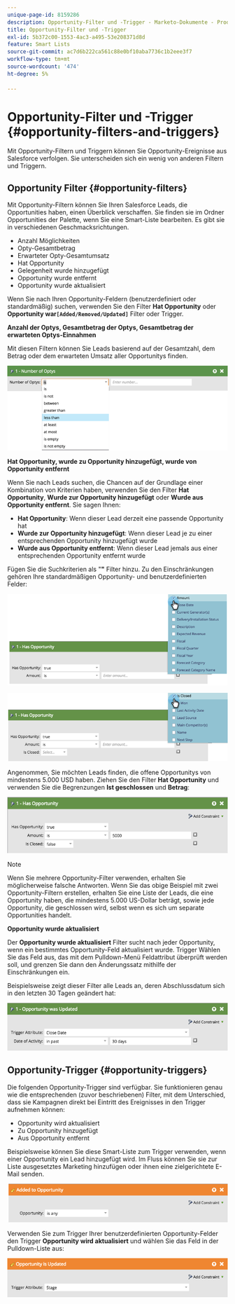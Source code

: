 ```yaml
---
unique-page-id: 8159286
description: Opportunity-Filter und -Trigger - Marketo-Dokumente - Produktdokumentation
title: Opportunity-Filter und -Trigger
exl-id: 5b372c00-1553-4ac3-a495-53e208371d8d
feature: Smart Lists
source-git-commit: ac7d6b222ca561c88e0bf10aba7736c1b2eee3f7
workflow-type: tm+mt
source-wordcount: '474'
ht-degree: 5%

---
```


# Opportunity-Filter und -Trigger {#opportunity-filters-and-triggers}

Mit Opportunity-Filtern und Triggern können Sie Opportunity-Ereignisse aus Salesforce verfolgen. Sie unterscheiden sich ein wenig von anderen Filtern und Triggern.

## Opportunity Filter {#opportunity-filters}

Mit Opportunity-Filtern können Sie Ihren Salesforce Leads, die Opportunities haben, einen Überblick verschaffen. Sie finden sie im Ordner Opportunities der Palette, wenn Sie eine Smart-Liste bearbeiten. Es gibt sie in verschiedenen Geschmacksrichtungen.

* Anzahl Möglichkeiten
* Opty-Gesamtbetrag
* Erwarteter Opty-Gesamtumsatz
* Hat Opportunity
* Gelegenheit wurde hinzugefügt
* Opportunity wurde entfernt
* Opportunity wurde aktualisiert

Wenn Sie nach Ihren Opportunity-Feldern (benutzerdefiniert oder standardmäßig) suchen, verwenden Sie den Filter **Hat Opportunity** oder **Opportunity war`[Added/Removed/Updated]`** Filter oder Trigger.

**Anzahl der Optys, Gesamtbetrag der Optys, Gesamtbetrag der erwarteten Optys-Einnahmen**

Mit diesen Filtern können Sie Leads basierend auf der Gesamtzahl, dem Betrag oder dem erwarteten Umsatz aller Opportunitys finden.

![](assets/opportunity-filters-and-triggers-1.png)

**Hat Opportunity, wurde zu Opportunity hinzugefügt, wurde von Opportunity entfernt**

Wenn Sie nach Leads suchen, die Chancen auf der Grundlage einer Kombination von Kriterien haben, verwenden Sie den Filter **Hat Opportunity**, **Wurde zur Opportunity hinzugefügt** oder **Wurde aus Opportunity entfernt**. Sie sagen Ihnen:

* **Hat Opportunity**: Wenn dieser Lead derzeit eine passende Opportunity hat
* **Wurde zur Opportunity hinzugefügt**: Wenn dieser Lead je zu einer entsprechenden Opportunity hinzugefügt wurde
* **Wurde aus Opportunity entfernt**: Wenn dieser Lead jemals aus einer entsprechenden Opportunity entfernt wurde

Fügen Sie die Suchkriterien als &quot;**&quot;** Filter hinzu. Zu den Einschränkungen gehören Ihre standardmäßigen Opportunity- und benutzerdefinierten Felder:

![](assets/opportunity-filters-and-triggers-2.png)

![](assets/opportunity-filters-and-triggers-3.png)

Angenommen, Sie möchten Leads finden, die offene Opportunitys von mindestens 5.000 USD haben. Ziehen Sie den Filter **Hat Opportunity** und verwenden Sie die Begrenzungen **Ist geschlossen** und **Betrag**:

![](assets/opportunity-filters-and-triggers-4.png)

>[!NOTE]
>
>Wenn Sie mehrere Opportunity-Filter verwenden, erhalten Sie möglicherweise falsche Antworten. Wenn Sie das obige Beispiel mit zwei Opportunity-Filtern erstellen, erhalten Sie eine Liste der Leads, die eine Opportunity haben, die mindestens 5.000 US-Dollar beträgt, sowie jede Opportunity, die geschlossen wird, selbst wenn es sich um separate Opportunities handelt.

**Opportunity wurde aktualisiert**

Der **Opportunity wurde aktualisiert** Filter sucht nach jeder Opportunity, wenn ein bestimmtes Opportunity-Feld aktualisiert wurde. Trigger Wählen Sie das Feld aus, das mit dem Pulldown-Menü Feldattribut überprüft werden soll, und grenzen Sie dann den Änderungssatz mithilfe der Einschränkungen ein.

Beispielsweise zeigt dieser Filter alle Leads an, deren Abschlussdatum sich in den letzten 30 Tagen geändert hat:

![](assets/opportunity-filters-and-triggers-5.png)

## Opportunity-Trigger {#opportunity-triggers}

Die folgenden Opportunity-Trigger sind verfügbar. Sie funktionieren genau wie die entsprechenden (zuvor beschriebenen) Filter, mit dem Unterschied, dass sie Kampagnen direkt bei Eintritt des Ereignisses in den Trigger aufnehmen können:

* Opportunity wird aktualisiert
* Zu Opportunity hinzugefügt
* Aus Opportunity entfernt

Beispielsweise können Sie diese Smart-Liste zum Trigger verwenden, wenn einer Opportunity ein Lead hinzugefügt wird. Im Fluss können Sie sie zur Liste ausgesetztes Marketing hinzufügen oder ihnen eine zielgerichtete E-Mail senden.

![](assets/opportunity-filters-and-triggers-6.png)

Verwenden Sie zum Trigger Ihrer benutzerdefinierten Opportunity-Felder den Trigger **Opportunity wird aktualisiert** und wählen Sie das Feld in der Pulldown-Liste aus:

![](assets/opportunity-filters-and-triggers-7.png)
